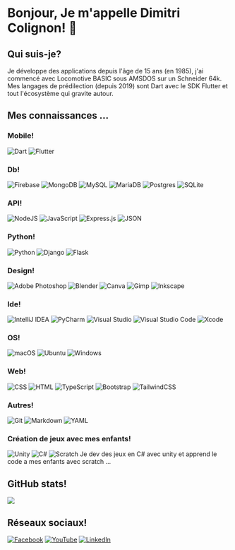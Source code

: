 # Bonjour, Je m'appelle Dimitri Colignon! 👋

## Qui suis-je?

Je développe des applications depuis l'âge de 15 ans (en 1985), j'ai commencé avec Locomotive BASIC sous AMSDOS sur un Schneider 64k.
Mes langages de prédilection (depuis 2019) sont Dart avec le SDK Flutter et tout l'écosystème qui gravite autour.

## Mes connaissances ...

### Mobile!
![Dart](https://img.shields.io/badge/dart-%230175C2.svg?style=for-the-badge&logo=dart&logoColor=white)
![Flutter](https://img.shields.io/badge/Flutter-%2302569B.svg?style=for-the-badge&logo=Flutter&logoColor=white)

### Db!
![Firebase](https://img.shields.io/badge/firebase-%23039BE5.svg?style=for-the-badge&logo=firebase)
![MongoDB](https://img.shields.io/badge/MongoDB-%234ea94b.svg?style=for-the-badge&logo=mongodb&logoColor=white)
![MySQL](https://img.shields.io/badge/mysql-%2300f.svg?style=for-the-badge&logo=mysql&logoColor=white)
![MariaDB](https://img.shields.io/badge/MariaDB-003545?style=for-the-badge&logo=mariadb&logoColor=white)
![Postgres](https://img.shields.io/badge/Postgres-%23316192.svg?style=for-the-badge&logo=postgresql&logoColor=white)
![SQLite](https://img.shields.io/badge/sqlite-%2307405e.svg?style=for-the-badge&logo=sqlite&logoColor=white)

### API!
![NodeJS](https://img.shields.io/badge/node.js-6DA55F?style=for-the-badge&logo=node.js&logoColor=white)
![JavaScript](https://img.shields.io/badge/javascript-%23323330.svg?style=for-the-badge&logo=javascript&logoColor=%23F7DF1E)
![Express.js](https://img.shields.io/badge/Express.js-%23404d59.svg?style=for-the-badge&logo=express&logoColor=%2361DAFB)
![JSON](https://img.shields.io/badge/JSON-000?style=for-the-badge&logo=json&logoColor=fff)

### Python!
![Python](https://img.shields.io/badge/Python-3776AB?style=for-the-badge&logo=python&logoColor=fff)
![Django](https://img.shields.io/badge/Django-%23092E20.svg?style=for-the-badge&logo=django&logoColor=white)
![Flask](https://img.shields.io/badge/Flask-000?style=for-the-badge&logo=flask&logoColor=fff)

### Design!
![Adobe Photoshop](https://img.shields.io/badge/Adobe%20Photoshop-31A8FF?style=for-the-badge&logo=Adobe%20Photoshop&logoColor=black)
![Blender](https://img.shields.io/badge/Blender-%23F5792A.svg?style=for-the-badge&logo=blender&logoColor=white)
![Canva](https://img.shields.io/badge/Canva-%2300C4CC.svg?&style=for-the-badge&logo=Canva&logoColor=white)
![Gimp](https://img.shields.io/badge/Gimp-5C5543?style=for-the-badge&logo=gimp&logoColor=white)
![Inkscape](https://img.shields.io/badge/Inkscape-000000?style=for-the-badge&logo=Inkscape&logoColor=white)

### Ide!
![IntelliJ IDEA](https://img.shields.io/badge/IntelliJIDEA-000000.svg?style=for-the-badge&logo=intellij-idea&logoColor=white)
![PyCharm](https://img.shields.io/badge/PyCharm-000?style=for-the-badge&logo=pycharm&logoColor=fff)
![Visual Studio](https://custom-icon-badges.demolab.com/badge/Visual%20Studio-5C2D91.svg?style=for-the-badge&logo=visual-studio&logoColor=white)
![Visual Studio Code](https://custom-icon-badges.demolab.com/badge/Visual%20Studio%20Code-0078d7.svg?style=for-the-badge&logo=vsc&logoColor=white)
![Xcode](https://img.shields.io/badge/Xcode-007ACC?style=for-the-badge&logo=Xcode&logoColor=white)

### OS!
![macOS](https://img.shields.io/badge/macOS-000000?style=for-the-badge&logo=apple&logoColor=F0F0F0)
![Ubuntu](https://img.shields.io/badge/Ubuntu-E95420?style=for-the-badge&logo=ubuntu&logoColor=white)
![Windows](https://custom-icon-badges.demolab.com/badge/Windows-0078D6?style=for-the-badge&logo=windows11&logoColor=white)

### Web!
![CSS](https://img.shields.io/badge/CSS-1572B6?style=for-the-badge&logo=css3&logoColor=fff)
![HTML](https://img.shields.io/badge/HTML-%23E34F26.svg?style=for-the-badge&logo=html5&logoColor=white)
![TypeScript](https://img.shields.io/badge/TypeScript-3178C6?style=for-the-badge&logo=typescript&logoColor=fff)
![Bootstrap](https://img.shields.io/badge/Bootstrap-7952B3?style=for-the-badge&logo=bootstrap&logoColor=fff)
![TailwindCSS](https://img.shields.io/badge/Tailwind%20CSS-%2338B2AC.svg?style=for-the-badge&logo=tailwind-css&logoColor=white)

### Autres!
![Git](https://img.shields.io/badge/Git-F05032?style=for-the-badge&logo=git&logoColor=fff)
![Markdown](https://img.shields.io/badge/Markdown-%23000000.svg?style=for-the-badge&logo=markdown&logoColor=white)
![YAML](https://img.shields.io/badge/YAML-CB171E?style=for-the-badge&logo=yaml&logoColor=fff)

### Création de jeux avec mes enfants!
![Unity](https://img.shields.io/badge/Unity-%23000000.svg?style=for-the-badge&logo=unity&logoColor=white)
![C#](https://custom-icon-badges.demolab.com/badge/C%23-%23239120.svg?style=for-the-badge&logo=cshrp&logoColor=white)
![Scratch](https://img.shields.io/badge/Scratch-4D97FF?style=for-the-badge&logo=scratch&logoColor=fff)
Je dev des jeux en C# avec unity et apprend le code a mes enfants avec scratch ...

## GitHub stats!

![](https://github-readme-stats.vercel.app/api/top-langs/?username=dimitri-colignon&theme=dark&hide_border=true&include_all_commits=false&count_private=false&layout=compact)

## Réseaux sociaux!

[![Facebook](https://img.shields.io/badge/Facebook-%231877F2.svg?style=for-the-badge&logo=Facebook&logoColor=white)](https://www.facebook.com/DColignon)
[![YouTube](https://img.shields.io/badge/YouTube-%23FF0000.svg?style=for-the-badge&logo=YouTube&logoColor=white)](https://www.youtube.com/@DColignon)
[![LinkedIn](https://img.shields.io/badge/LinkedIn-%230077B5.svg?style=for-the-badge&logo=linkedin&logoColor=white)](https://www.linkedin.com/in/dimitri-colignon-a9b9ab105/)
